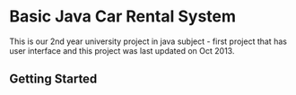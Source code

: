 # Basic Java Car Rental System

This is our 2nd year university project in java subject - first project that has user interface and this project was last updated on Oct 2013.

## Getting Started

